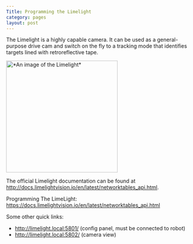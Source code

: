 ```yaml
---
Title: Programming the Limelight
category: pages
layout: post
---
```

The Limelight is a highly capable camera. It can be used as a general-purpose drive cam and switch on the fly to a tracking mode that identifies targets lined with retroreflective tape.

<img alt="*An image of the Limelight*" src="https://andymark-weblinc.netdna-ssl.com/product_images/limelight-2-plus/5e15fe1480289d6162f285cd/zoom.jpg?c=1578499604" width=300px>

The official Limelight documentation can be found at http://docs.limelightvision.io/en/latest/networktables_api.html.

Programming The LimeLight:
https://docs.limelightvision.io/en/latest/networktables_api.html

Some other quick links:
- http://limelight.local:5801/ (config panel, must be connected to robot)
- http://limelight.local:5802/ (camera view)